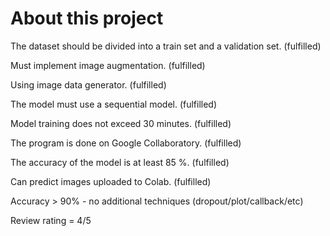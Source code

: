 
# About this project

The dataset should be divided into a train set and a validation set. (fulfilled)

Must implement image augmentation. (fulfilled)

Using image data generator. (fulfilled)

The model must use a sequential model. (fulfilled)

Model training does not exceed 30 minutes. (fulfilled)

The program is done on Google Collaboratory. (fulfilled)

The accuracy of the model is at least 85 %. (fulfilled)

Can predict images uploaded to Colab. (fulfilled)

Accuracy > 90% - no additional techniques (dropout/plot/callback/etc)

Review rating = 4/5
